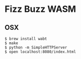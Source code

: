 # Fizz Buzz WASM

## OSX

```shell
$ brew install wabt
$ make
$ python -m SimpleHTTPServer
$ open localhost:8080/index.html
```